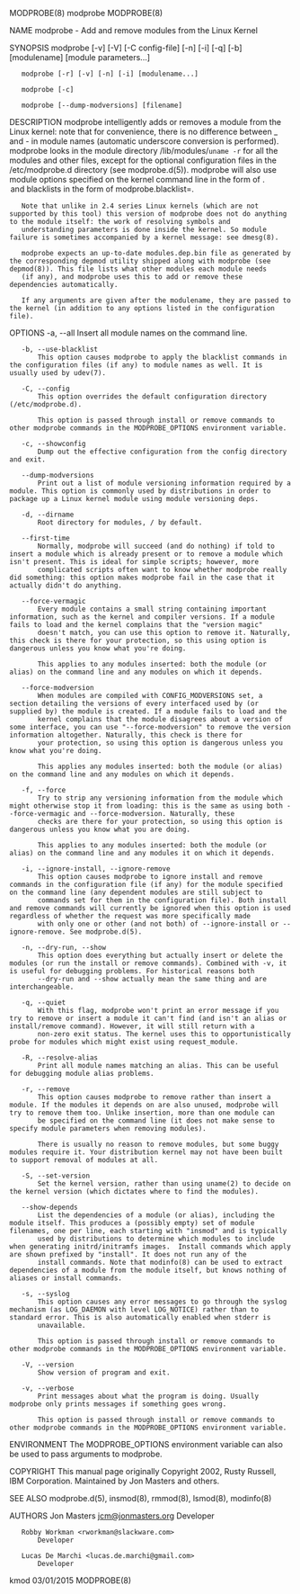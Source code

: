 MODPROBE(8)                                                                                        modprobe                                                                                       MODPROBE(8)



NAME
       modprobe - Add and remove modules from the Linux Kernel

SYNOPSIS
       modprobe [-v] [-V] [-C config-file] [-n] [-i] [-q] [-b] [modulename] [module parameters...]

       modprobe [-r] [-v] [-n] [-i] [modulename...]

       modprobe [-c]

       modprobe [--dump-modversions] [filename]

DESCRIPTION
       modprobe intelligently adds or removes a module from the Linux kernel: note that for convenience, there is no difference between _ and - in module names (automatic underscore conversion is
       performed).  modprobe looks in the module directory /lib/modules/`uname -r` for all the modules and other files, except for the optional configuration files in the /etc/modprobe.d directory (see
       modprobe.d(5)).  modprobe will also use module options specified on the kernel command line in the form of <module>.<option> and blacklists in the form of modprobe.blacklist=<module>.

       Note that unlike in 2.4 series Linux kernels (which are not supported by this tool) this version of modprobe does not do anything to the module itself: the work of resolving symbols and
       understanding parameters is done inside the kernel. So module failure is sometimes accompanied by a kernel message: see dmesg(8).

       modprobe expects an up-to-date modules.dep.bin file as generated by the corresponding depmod utility shipped along with modprobe (see depmod(8)). This file lists what other modules each module needs
       (if any), and modprobe uses this to add or remove these dependencies automatically.

       If any arguments are given after the modulename, they are passed to the kernel (in addition to any options listed in the configuration file).

OPTIONS
       -a, --all
           Insert all module names on the command line.

       -b, --use-blacklist
           This option causes modprobe to apply the blacklist commands in the configuration files (if any) to module names as well. It is usually used by udev(7).

       -C, --config
           This option overrides the default configuration directory (/etc/modprobe.d).

           This option is passed through install or remove commands to other modprobe commands in the MODPROBE_OPTIONS environment variable.

       -c, --showconfig
           Dump out the effective configuration from the config directory and exit.

       --dump-modversions
           Print out a list of module versioning information required by a module. This option is commonly used by distributions in order to package up a Linux kernel module using module versioning deps.

       -d, --dirname
           Root directory for modules, / by default.

       --first-time
           Normally, modprobe will succeed (and do nothing) if told to insert a module which is already present or to remove a module which isn't present. This is ideal for simple scripts; however, more
           complicated scripts often want to know whether modprobe really did something: this option makes modprobe fail in the case that it actually didn't do anything.

       --force-vermagic
           Every module contains a small string containing important information, such as the kernel and compiler versions. If a module fails to load and the kernel complains that the "version magic"
           doesn't match, you can use this option to remove it. Naturally, this check is there for your protection, so this using option is dangerous unless you know what you're doing.

           This applies to any modules inserted: both the module (or alias) on the command line and any modules on which it depends.

       --force-modversion
           When modules are compiled with CONFIG_MODVERSIONS set, a section detailing the versions of every interfaced used by (or supplied by) the module is created. If a module fails to load and the
           kernel complains that the module disagrees about a version of some interface, you can use "--force-modversion" to remove the version information altogether. Naturally, this check is there for
           your protection, so using this option is dangerous unless you know what you're doing.

           This applies any modules inserted: both the module (or alias) on the command line and any modules on which it depends.

       -f, --force
           Try to strip any versioning information from the module which might otherwise stop it from loading: this is the same as using both --force-vermagic and --force-modversion. Naturally, these
           checks are there for your protection, so using this option is dangerous unless you know what you are doing.

           This applies to any modules inserted: both the module (or alias) on the command line and any modules it on which it depends.

       -i, --ignore-install, --ignore-remove
           This option causes modprobe to ignore install and remove commands in the configuration file (if any) for the module specified on the command line (any dependent modules are still subject to
           commands set for them in the configuration file). Both install and remove commands will currently be ignored when this option is used regardless of whether the request was more specifically made
           with only one or other (and not both) of --ignore-install or --ignore-remove. See modprobe.d(5).

       -n, --dry-run, --show
           This option does everything but actually insert or delete the modules (or run the install or remove commands). Combined with -v, it is useful for debugging problems. For historical reasons both
           --dry-run and --show actually mean the same thing and are interchangeable.

       -q, --quiet
           With this flag, modprobe won't print an error message if you try to remove or insert a module it can't find (and isn't an alias or install/remove command). However, it will still return with a
           non-zero exit status. The kernel uses this to opportunistically probe for modules which might exist using request_module.

       -R, --resolve-alias
           Print all module names matching an alias. This can be useful for debugging module alias problems.

       -r, --remove
           This option causes modprobe to remove rather than insert a module. If the modules it depends on are also unused, modprobe will try to remove them too. Unlike insertion, more than one module can
           be specified on the command line (it does not make sense to specify module parameters when removing modules).

           There is usually no reason to remove modules, but some buggy modules require it. Your distribution kernel may not have been built to support removal of modules at all.

       -S, --set-version
           Set the kernel version, rather than using uname(2) to decide on the kernel version (which dictates where to find the modules).

       --show-depends
           List the dependencies of a module (or alias), including the module itself. This produces a (possibly empty) set of module filenames, one per line, each starting with "insmod" and is typically
           used by distributions to determine which modules to include when generating initrd/initramfs images.  Install commands which apply are shown prefixed by "install". It does not run any of the
           install commands. Note that modinfo(8) can be used to extract dependencies of a module from the module itself, but knows nothing of aliases or install commands.

       -s, --syslog
           This option causes any error messages to go through the syslog mechanism (as LOG_DAEMON with level LOG_NOTICE) rather than to standard error. This is also automatically enabled when stderr is
           unavailable.

           This option is passed through install or remove commands to other modprobe commands in the MODPROBE_OPTIONS environment variable.

       -V, --version
           Show version of program and exit.

       -v, --verbose
           Print messages about what the program is doing. Usually modprobe only prints messages if something goes wrong.

           This option is passed through install or remove commands to other modprobe commands in the MODPROBE_OPTIONS environment variable.

ENVIRONMENT
       The MODPROBE_OPTIONS environment variable can also be used to pass arguments to modprobe.

COPYRIGHT
       This manual page originally Copyright 2002, Rusty Russell, IBM Corporation. Maintained by Jon Masters and others.

SEE ALSO
       modprobe.d(5), insmod(8), rmmod(8), lsmod(8), modinfo(8)

AUTHORS
       Jon Masters <jcm@jonmasters.org>
           Developer

       Robby Workman <rworkman@slackware.com>
           Developer

       Lucas De Marchi <lucas.de.marchi@gmail.com>
           Developer



kmod                                                                                              03/01/2015                                                                                      MODPROBE(8)
